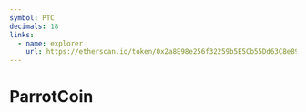 ```yaml
---
symbol: PTC
decimals: 18
links:
  - name: explorer
    url: https://etherscan.io/token/0x2a8E98e256f32259b5E5Cb55Dd63C8e891950666
---
```


# ParrotCoin
